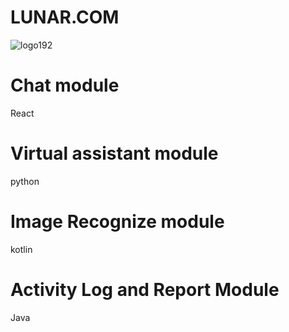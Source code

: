 # LUNAR.COM
![logo192](https://user-images.githubusercontent.com/27472173/135764417-8534a369-7afa-49ab-aa09-bc6906d65e18.png)

<H1> Chat module </H1> 
React
<H1> Virtual assistant module </H1> 
python
<H1> Image Recognize module </H1> 
kotlin
<H1> Activity Log and Report Module </H1> 
Java
